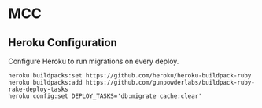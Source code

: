 # MCC

## Heroku Configuration

Configure Heroku to run migrations on every deploy.

```
heroku buildpacks:set https://github.com/heroku/heroku-buildpack-ruby
heroku buildpacks:add https://github.com/gunpowderlabs/buildpack-ruby-rake-deploy-tasks
heroku config:set DEPLOY_TASKS='db:migrate cache:clear'
```

